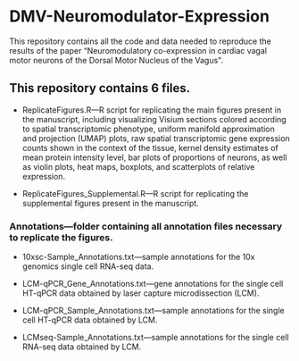 # DMV-Neuromodulator-Expression
This repository contains all the code and data needed to reproduce the results of the paper “Neuromodulatory co-expression in cardiac vagal motor neurons of the Dorsal Motor Nucleus of the Vagus".

## This repository contains 6 files.

  - ReplicateFigures.R—R script for replicating the main figures present in the manuscript, including visualizing Visium sections colored according to spatial transcriptomic phenotype, uniform manifold approximation and projection (UMAP) plots, raw spatial transcriptomic 
  gene expression counts shown in the context of the tissue, kernel density estimates of mean protein intensity level, bar plots of proportions of neurons, as well as violin plots, heat maps, boxplots, and scatterplots of relative expression.

  - ReplicateFigures_Supplemental.R—R script for replicating the supplemental figures present in the manuscript.

### Annotations—folder containing all annotation files necessary to replicate the figures.
  
  - 10xsc-Sample_Annotations.txt—sample annotations for the 10x genomics single cell RNA-seq data.
  
  - LCM-qPCR_Gene_Annotations.txt—gene annotations for the single cell HT-qPCR data obtained by laser capture microdissection (LCM).
  
  - LCM-qPCR_Sample_Annotations.txt—sample annotations for the single cell HT-qPCR data obtained by LCM.
  
  - LCMseq-Sample_Annotations.txt—sample annotations for the single cell RNA-seq data obtained by LCM.


